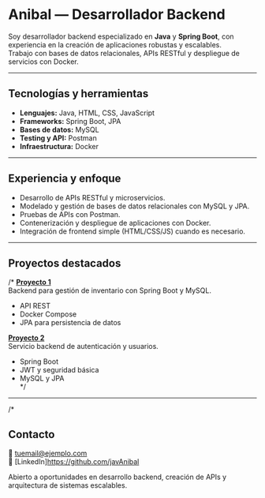 # Anibal — Desarrollador Backend

Soy desarrollador backend especializado en **Java** y **Spring Boot**, con experiencia en la creación de aplicaciones robustas y escalables.  
Trabajo con bases de datos relacionales, APIs RESTful y despliegue de servicios con Docker.

---

## Tecnologías y herramientas

- **Lenguajes:** Java, HTML, CSS, JavaScript  
- **Frameworks:** Spring Boot, JPA  
- **Bases de datos:** MySQL  
- **Testing y API:** Postman  
- **Infraestructura:** Docker  

---

## Experiencia y enfoque

- Desarrollo de APIs RESTful y microservicios.  
- Modelado y gestión de bases de datos relacionales con MySQL y JPA.  
- Pruebas de APIs con Postman.  
- Contenerización y despliegue de aplicaciones con Docker.  
- Integración de frontend simple (HTML/CSS/JS) cuando es necesario.  

---

## Proyectos destacados
/*
**[Proyecto 1](https://github.com/javAnibal/proyecto1)**  
Backend para gestión de inventario con Spring Boot y MySQL.  
- API REST  
- Docker Compose  
- JPA para persistencia de datos  

**[Proyecto 2](https://github.com/javAnibal/proyecto2)**  
Servicio backend de autenticación y usuarios.  
- Spring Boot  
- JWT y seguridad básica  
- MySQL y JPA  
*/
---

/*
## Contacto

📧 [tuemail@ejemplo.com](a88anibal@gmail.com)  
🔗 [LinkedIn]https://github.com/javAnibal



Abierto a oportunidades en desarrollo backend, creación de APIs y arquitectura de sistemas escalables.

